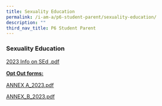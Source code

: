 ```yaml
---
title: Sexuality Education
permalink: /i-am-a/p6-student-parent/sexuality-education/
description: ""
third_nav_title: P6 Student Parent
---
```

### Sexuality Education

[2023 Info on SEd .pdf](/files/2023%20Info%20on%20SEd%20.pdf)

<p style="line-height: 19.6px;"><b><u>Opt Out forms:</u></b></p>

[ANNEX A_2023.pdf](/files/ANNEX%20A_2023.pdf) 

[ANNEX_B_2023.pdf](/files/ANNEX_B_2023.pdf)